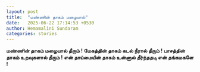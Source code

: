 ```yaml
---
layout: post
title:  "மண்ணின் தாகம் மழையால்"
date:   2025-06-22 17:14:53 +0530
author: Hemamalini Sundaram
categories: stories
---
```


**மண்ணின் தாகம் மழையால் தீரும் ! மேகத்தின் தாகம் கடல் நீரால் தீரும் ! பாசத்தின் தாகம்
உறவுகளால் தீரும் ! என் தாய்மையின் தாகம் உன்னால் தீர்ந்ததடி என் தங்கமகளே !**
